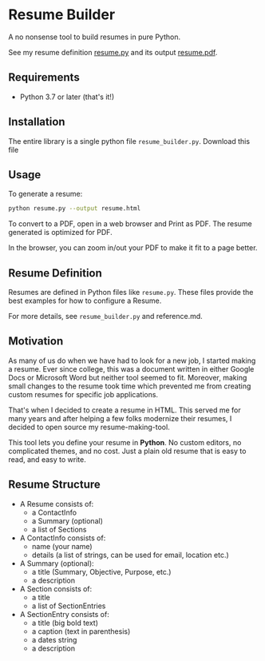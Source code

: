 # Resume Builder

A no nonsense tool to build resumes in pure Python.

See my resume definition [resume.py](./resume.py) and its output [resume.pdf](./resume.pdf).

## Requirements

* Python 3.7 or later (that's it!)

## Installation

The entire library is a single python file `resume_builder.py`. Download this file

## Usage

To generate a resume:

```bash
python resume.py --output resume.html
```

To convert to a PDF, open in a web browser and Print as PDF. The resume
generated is optimized for PDF.

In the browser, you can zoom in/out your PDF to make it fit to a page better.

## Resume Definition

Resumes are defined in Python files like `resume.py`. These files provide the
best examples for how to configure a Resume.

For more details, see `resume_builder.py` and reference.md.

## Motivation

As many of us do when we have had to look for a new job, I started making a
resume. Ever since college, this was a document written in either Google Docs
or Microsoft Word but neither tool seemed to fit. Moreover, making small
changes to the resume took time which prevented me from creating custom resumes
for specific job applications.

That's when I decided to create a resume in HTML. This served me for many years
and after helping a few folks modernize their resumes, I decided to open source
my resume-making-tool.

This tool lets you define your resume in __Python__. No custom editors, no
complicated themes, and no cost. Just a plain old resume that is easy to read,
and easy to write.

## Resume Structure

* A Resume consists of:
  * a ContactInfo
  * a Summary (optional)
  * a list of Sections
* A ContactInfo consists of:
  * name (your name)
  * details (a list of strings, can be used for email, location etc.)
* A Summary (optional):
  * a title (Summary, Objective, Purpose, etc.)
  * a description
* A Section consists of:
  * a title
  * a list of SectionEntries
* A SectionEntry consists of:
  * a title (big bold text)
  * a caption (text in parenthesis)
  * a dates string
  * a description
